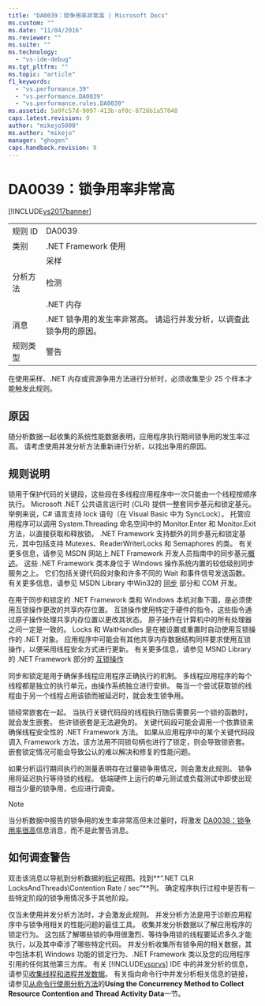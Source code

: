```yaml
---
title: "DA0039：锁争用率非常高 | Microsoft Docs"
ms.custom: ""
ms.date: "11/04/2016"
ms.reviewer: ""
ms.suite: ""
ms.technology: 
  - "vs-ide-debug"
ms.tgt_pltfrm: ""
ms.topic: "article"
f1_keywords: 
  - "vs.performance.39"
  - "vs.performance.DA0039"
  - "vs.performance.rules.DA0039"
ms.assetid: 5a9fc57d-9097-413b-af0c-8726b1a57048
caps.latest.revision: 9
author: "mikejo5000"
ms.author: "mikejo"
manager: "ghogen"
caps.handback.revision: 9
---
```

# DA0039：锁争用率非常高
[!INCLUDE[vs2017banner](../code-quality/includes/vs2017banner.md)]

|||  
|-|-|  
|规则 ID|DA0039|  
|类别|.NET Framework 使用|  
|分析方法|采样<br /><br /> 检测<br /><br /> .NET 内存|  
|消息|.NET 锁争用的发生率非常高。  请运行并发分析，以调查此锁争用的原因。|  
|规则类型|警告|  
  
 在使用采样、.NET 内存或资源争用方法进行分析时，必须收集至少 25 个样本才能触发此规则。  
  
## 原因  
 随分析数据一起收集的系统性能数据表明，应用程序执行期间锁争用的发生率过高。  请考虑使用并发分析方法重新进行分析，以找出争用的原因。  
  
## 规则说明  
 锁用于保护代码的关键段，这些段在多线程应用程序中一次只能由一个线程按顺序执行。  Microsoft .NET 公共语言运行时 \(CLR\) 提供一整套同步基元和锁定基元。  举例来说，C\# 语言支持 lock 语句（在 Visual Basic 中为 SyncLock）。  托管应用程序可以调用 System.Threading 命名空间中的 Monitor.Enter 和 Monitor.Exit 方法，以直接获取和释放锁。  .NET Framework 支持额外的同步基元和锁定基元，其中包括支持 Mutexes、ReaderWriterLocks 和 Semaphores 的类。  有关更多信息，请参见 MSDN 网站上.NET Framework 开发人员指南中的同步基元[概述](http://go.microsoft.com/fwlink/?LinkId=177867)。  这些 .NET Framework 类本身位于 Windows 操作系统内置的较低级别同步服务之上。  它们包括关键代码段对象和许多不同的 Wait 和事件信号发送函数。  有关更多信息，请参见 MSDN Library 中Win32的 [同步](http://go.microsoft.com/fwlink/?LinkId=177869) 部分和 COM 开发。  
  
 在用于同步和锁定的 .NET Framework 类和 Windows 本机对象下面，是必须使用互锁操作更改的共享内存位置。  互锁操作使用特定于硬件的指令，这些指令通过原子操作处理共享内存位置以更改其状态。  原子操作在计算机中的所有处理器之间一定是一致的。  Locks 和 WaitHandles 是在被设置或重置时自动使用互锁操作的 .NET 对象。  应用程序中可能会有其他共享内存数据结构同样要求使用互锁操作，以便采用线程安全方式进行更新。  有关更多信息，请参见 MSND Library 的 .NET Framework 部分的 [互锁操作](http://go.microsoft.com/fwlink/?LinkId=177870)  
  
 同步和锁定是用于确保多线程应用程序正确执行的机制。  多线程应用程序的每个线程都是独立的执行单元，由操作系统独立进行安排。  每当一个尝试获取锁的线程由于另一个线程占用该锁而被延迟时，就会发生锁争用。  
  
 锁经常嵌套在一起。  当执行关键代码段的线程执行随后需要另一个锁的函数时，就会发生嵌套。  些许锁嵌套是无法避免的。  关键代码段可能会调用一个依靠锁来确保线程安全性的 .NET Framework 方法。  如果从应用程序中的某个关键代码段调入 Framework 方法，该方法用不同锁句柄也进行了锁定，则会导致锁嵌套。  嵌套锁定情况可能会导致公认的难以解决和修复的性能问题。  
  
 如果分析运行期间执行的测量表明存在过量锁争用情况，则会激发此规则。  锁争用将延迟执行等待锁的线程。  低端硬件上运行的单元测试或负载测试中即使出现相当少量的锁争用，也应进行调查。  
  
> [!NOTE]
>  当分析数据中报告的锁争用的发生率非常高但未过量时，将激发 [DA0038：锁争用率很高](../profiling/da0038-high-rate-of-lock-contentions.md)信息消息，而不是此警告消息。  
  
## 如何调查警告  
 双击该消息以导航到分析数据的[标记](../profiling/marks-view.md)视图。找到**“.NET CLR LocksAndThreads\\Contention Rate \/ sec”**列。  确定程序执行过程中是否有一些特定阶段的锁争用情况多于其他阶段。  
  
 仅当未使用并发分析方法时，才会激发此规则。  并发分析方法是用于诊断应用程序中与锁争用相关的性能问题的最佳工具。  收集并发分析数据以了解应用程序的锁定行为。  这包括了解哪些锁的争用很激烈、等待争用锁的线程要延迟多久才能执行，以及其中牵涉了哪些特定代码。  并发分析收集所有锁争用的相关数据，其中包括本机 Windows 功能的锁定行为、.NET Framework 类以及您的应用程序引用的任何其他第三方库。  有关 [!INCLUDE[vsprvs](../code-quality/includes/vsprvs_md.md)] IDE 中的并发分析的信息，请参见[收集线程和进程并发数据](../profiling/collecting-thread-and-process-concurrency-data.md)。  有关指向命令行中并发分析相关信息的链接，请参见[从命令行使用分析方法](../profiling/using-profiling-methods-to-collect-performance-data-from-the-command-line.md)的**Using the Concurrency Method to Collect Resource Contention and Thread Activity Data**一节。
